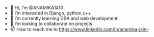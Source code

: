 - 👋 Hi, I’m @ANAMIKA1410
- 👀 I’m interested in Django, python,c++
- 🌱 I’m currently learning DSA and web development
- 💞️ I’m looking to collaborate on projects
- 📫 How to reach me to https://www.linkedin.com/in/anamika-jain-

